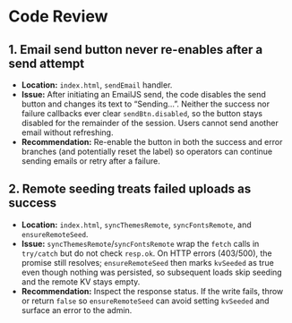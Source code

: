 # Code Review

## 1. Email send button never re-enables after a send attempt
- **Location:** `index.html`, `sendEmail` handler.
- **Issue:** After initiating an EmailJS send, the code disables the send button and changes its text to “Sending…”. Neither the success nor failure callbacks ever clear `sendBtn.disabled`, so the button stays disabled for the remainder of the session. Users cannot send another email without refreshing.
- **Recommendation:** Re-enable the button in both the success and error branches (and potentially reset the label) so operators can continue sending emails or retry after a failure.

## 2. Remote seeding treats failed uploads as success
- **Location:** `index.html`, `syncThemesRemote`, `syncFontsRemote`, and `ensureRemoteSeed`.
- **Issue:** `syncThemesRemote`/`syncFontsRemote` wrap the `fetch` calls in `try/catch` but do not check `resp.ok`. On HTTP errors (403/500), the promise still resolves; `ensureRemoteSeed` then marks `kvSeeded` as true even though nothing was persisted, so subsequent loads skip seeding and the remote KV stays empty.
- **Recommendation:** Inspect the response status. If the write fails, throw or return `false` so `ensureRemoteSeed` can avoid setting `kvSeeded` and surface an error to the admin.

